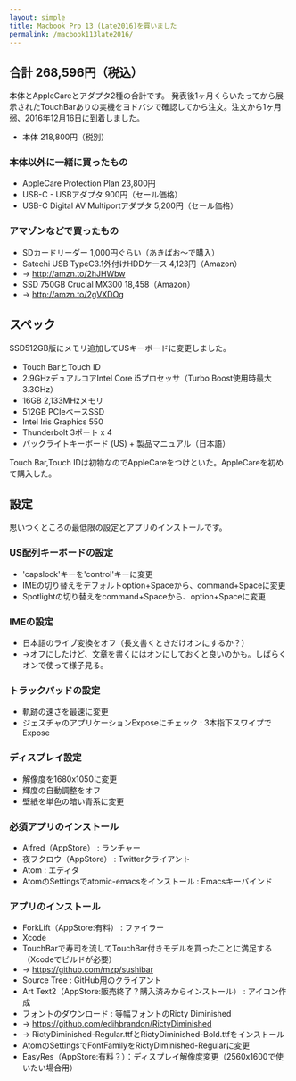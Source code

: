 ```yaml
---
layout: simple
title: Macbook Pro 13 (Late2016)を買いました
permalink: /macbook113late2016/
---
```

## 合計 268,596円（税込）

本体とAppleCareとアダプタ2種の合計です。
発表後1ヶ月くらいたってから展示されたTouchBarありの実機をヨドバシで確認してから注文。注文から1ヶ月弱、2016年12月16日に到着しました。

* 本体 218,800円（税別）

### 本体以外に一緒に買ったもの
* AppleCare Protection Plan 23,800円
* USB-C - USBアダプタ 900円（セール価格）
* USB-C Digital AV Multiportアダプタ 5,200円（セール価格）

### アマゾンなどで買ったもの
* SDカードリーダー 1,000円ぐらい（あきばお〜で購入）
* Satechi USB TypeC3.1外付けHDDケース 4,123円（Amazon）
* → http://amzn.to/2hJHWbw
* SSD 750GB Crucial MX300 18,458（Amazon）
* → http://amzn.to/2gVXDOg

## スペック

SSD512GB版にメモリ追加してUSキーボードに変更しました。

* Touch BarとTouch ID
* 2.9GHzデュアルコアIntel Core i5プロセッサ（Turbo Boost使用時最大3.3GHz）
* 16GB 2,133MHzメモリ
* 512GB PCIeベースSSD
* Intel Iris Graphics 550
* Thunderbolt 3ポート x 4
* バックライトキーボード (US) + 製品マニュアル（日本語）

Touch Bar,Touch IDは初物なのでAppleCareをつけといた。AppleCareを初めて購入した。

## 設定
思いつくところの最低限の設定とアプリのインストールです。

### US配列キーボードの設定
* 'capslock'キーを'control'キーに変更
* IMEの切り替えをデフォルトoption+Spaceから、command+Spaceに変更
* Spotlightの切り替えをcommand+Spaceから、option+Spaceに変更

### IMEの設定
* 日本語のライブ変換をオフ（長文書くときだけオンにするか？）
* →オフにしたけど、文章を書くにはオンにしておくと良いのかも。しばらくオンで使って様子見る。

### トラックパッドの設定
* 軌跡の速さを最速に変更
* ジェスチャのアプリケーションExposeにチェック : 3本指下スワイプでExpose

### ディスプレイ設定
* 解像度を1680x1050に変更
* 輝度の自動調整をオフ
* 壁紙を単色の暗い青系に変更

### 必須アプリのインストール
* Alfred（AppStore） : ランチャー
* 夜フクロウ（AppStore） : Twitterクライアント
* Atom : エディタ
* AtomのSettingsでatomic-emacsをインストール : Emacsキーバインド

### アプリのインストール
* ForkLift（AppStore:有料） : ファイラー
* Xcode
* TouchBarで寿司を流してTouchBar付きモデルを買ったことに満足する（Xcodeでビルドが必要）
* → https://github.com/mzp/sushibar
* Source Tree : GitHub用のクライアント
* Art Text2（AppStore:販売終了？購入済みからインストール） : アイコン作成
* フォントのダウンロード : 等幅フォントのRicty Diminished
* → https://github.com/edihbrandon/RictyDiminished
* → RictyDiminished-Regular.ttfとRictyDiminished-Bold.ttfをインストール
* AtomのSettingsでFontFamilyをRictyDiminished-Regularに変更
* EasyRes（AppStore:有料？）：ディスプレイ解像度変更（2560x1600で使いたい場合用）
